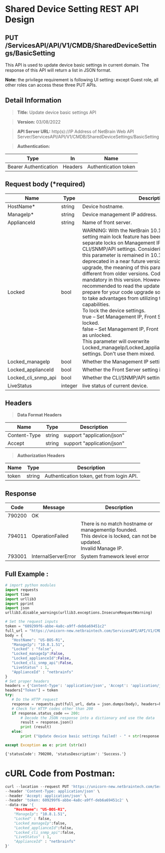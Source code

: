 Shared Device Setting REST API Design 
==========================

## PUT /ServicesAPI/API/V1/CMDB/SharedDeviceSettings/BasicSetting

This API is used to update device basic settings in current domain. The response of this API will return a list in JSON format.<br>

**Note:** the privilege requirement is following UI setting: except Guest role, all other roles can access these three PUT APIs.

## Detail Information

>**Title:** Update device basic settings API

>**Version:** 03/08/2022

>**API Server URL:** http(s)://IP Address of NetBrain Web API Server/ServicesAPI/API/V1/CMDB/SharedDeviceSettings/BasicSetting

>**Authentication:**

|**Type**|**In**|**Name**|
|------|------|------|
|Bearer Authentication|Headers|Authentication token|

## Request body (*required)

|**Name**|**Type**|**Description**|
|------|------|------|
|HostName*| string | Device hostname. |
|ManageIp* | string | Device management IP address. |
|ApplianceId | string | Name of front server. |
|Locked | bool | WARNING: With the NetBrain 10.1 release, the device setting main lock feature has been upgraded to 3 individual separate locks on Management IP, Front Server, and CLI/SNMP/API settings. Considering backward compatibility, this parameter is remained in 10.1 version, and will be deprecated in a near future version. According to the feature upgrade, the meaning of this parameter values is slightly different from older versions. Code upgrade is not mandatory in this version. However, it is highly recommended to read the updated description carefully and prepare for your code upgrade soon before the deprecation to take advantages from utilizing the more flexible setting capabilities.<br>To lock the device settings.<br>true – Set Management IP, Front Server, CLI/SNMP/API all as locked.<br>false – Set Management IP, Front Server, CLI/SNMP/API all as unlocked.<br>This parameter will overwrite Locked_manageIp/Locked_applianceId/Locked_cli_snmp_api settings. Don't use them mixed.|
|Locked_manageIp | bool | Whether the Management IP setting is locked. |
|Locked_applianceId | bool | Whether the Front Server setting is locked. |
|Locked_cli_snmp_api | bool | Whether the CLI/SNMP/API settings are locked. |
|LiveStatus| integer | live status of current device. |

## Headers

>**Data Format Headers**

|**Name**|**Type**|**Description**|
|------|------|------|
|Content-Type|string|support "application/json"|  
|Accept|string|support "application/json"|

>**Authorization Headers**

|**Name**|**Type**|**Description**|
|------|------|------|
|token|string|Authentication token, get from login API.|


## Response

| Code | Message | Description |
|--------|---------------------|------------------------------------------------------------------------------------------------------------------------------------------------------------------------------------|
| 790200 | OK ||
| 794011 | OperationFailed | There is no match hostname or managementip founded.<br>This device is locked, can not be updated.<br>Invalid Manage IP.|
| 793001 | InternalServerError | System framework level error |

## Full Example : 
 ```python
 # import python modules 
import requests
import time
import urllib3
import pprint
import json
urllib3.disable_warnings(urllib3.exceptions.InsecureRequestWarning)

# Set the request inputs
token = "609299f6-abbe-4a8c-a9ff-deb6a69451c2"
full_url = "https://unicorn-new.netbraintech.com/ServicesAPI/API/V1/CMDB/SharedDeviceSettings/BasicSetting"
body = {
    "HostName": "US-BOS-R1",
    "ManageIp": "10.8.1.51",
    "Locked" : "false",
    "Locked_manageIp":False,
    "Locked_applianceId":False,
    "Locked_cli_snmp_api":False,
    "LiveStatus" : 1,
    "ApplianceId" : "netbrainfs"
}
# Set proper headers
headers = {'Content-Type': 'application/json', 'Accept': 'application/json'}
headers["Token"] = token
try:
    # Do the HTTP request
    response = requests.put(full_url, data = json.dumps(body), headers=headers, verify=False)
    # Check for HTTP codes other than 200
    if response.status_code == 200:
        # Decode the JSON response into a dictionary and use the data
        result = response.json()
        print (result)
    else:
        print ("Update device basic settings failed! - " + str(response.text))

except Exception as e: print (str(e))
 ```
	{'statusCode': 790200, 'statusDescription': 'Success.'}

# cURL Code from Postman:
```python
curl --location --request PUT 'https://unicorn-new.netbraintech.com/ServicesAPI/API/V1/CMDB/SharedDeviceSettings/BasicSetting' \
--header 'Content-Type: application/json' \
--header 'Accept: application/json' \
--header 'token: 609299f6-abbe-4a8c-a9ff-deb6a69451c2' \
--data-raw '{
    "HostName": "US-BOS-R1",
    "ManageIp": "10.8.1.51",
    "Locked" : false,
    "Locked_manageIp":false,
    "Locked_applianceId":false,
    "Locked_cli_snmp_api":false,
    "LiveStatus" : 1,
    "ApplianceId" : "netbrainfs"
}'
```
